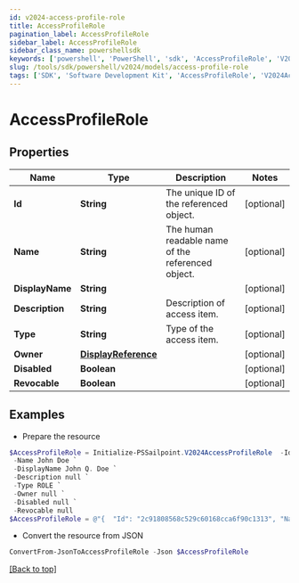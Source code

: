 ```yaml
---
id: v2024-access-profile-role
title: AccessProfileRole
pagination_label: AccessProfileRole
sidebar_label: AccessProfileRole
sidebar_class_name: powershellsdk
keywords: ['powershell', 'PowerShell', 'sdk', 'AccessProfileRole', 'V2024AccessProfileRole'] 
slug: /tools/sdk/powershell/v2024/models/access-profile-role
tags: ['SDK', 'Software Development Kit', 'AccessProfileRole', 'V2024AccessProfileRole']
---
```



# AccessProfileRole

## Properties

Name | Type | Description | Notes
------------ | ------------- | ------------- | -------------
**Id** | **String** | The unique ID of the referenced object. | [optional] 
**Name** | **String** | The human readable name of the referenced object. | [optional] 
**DisplayName** | **String** |  | [optional] 
**Description** | **String** | Description of access item. | [optional] 
**Type** | **String** | Type of the access item. | [optional] 
**Owner** | [**DisplayReference**](display-reference) |  | [optional] 
**Disabled** | **Boolean** |  | [optional] 
**Revocable** | **Boolean** |  | [optional] 

## Examples

- Prepare the resource
```powershell
$AccessProfileRole = Initialize-PSSailpoint.V2024AccessProfileRole  -Id 2c91808568c529c60168cca6f90c1313 `
 -Name John Doe `
 -DisplayName John Q. Doe `
 -Description null `
 -Type ROLE `
 -Owner null `
 -Disabled null `
 -Revocable null
$AccessProfileRole = @"{  "Id": "2c91808568c529c60168cca6f90c1313", "Name": "John Doe", "DisplayName": "John Q. Doe", "Description": "null", "Type": "ROLE", "Owner": null, "Disabled": null, "Revocable": null }"@
```

- Convert the resource from JSON
```powershell
ConvertFrom-JsonToAccessProfileRole -Json $AccessProfileRole
```


[[Back to top]](#) 

